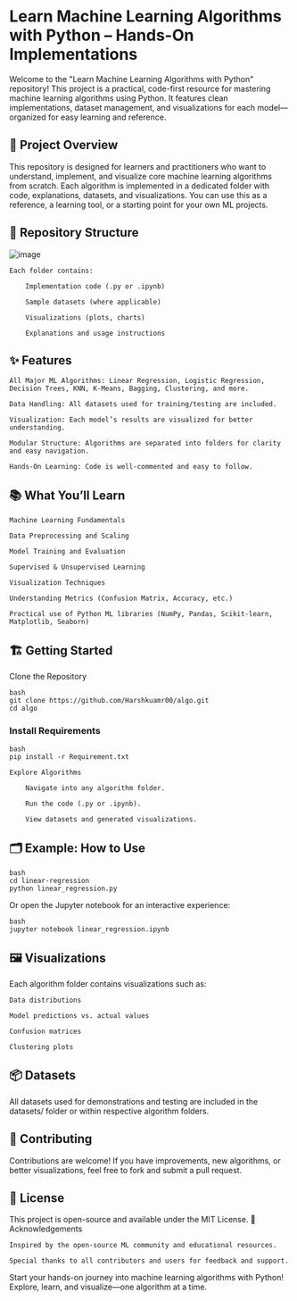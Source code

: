 # Learn Machine Learning Algorithms with Python – Hands-On Implementations

Welcome to the "Learn Machine Learning Algorithms with Python" repository!
This project is a practical, code-first resource for mastering machine learning algorithms using Python.
It features clean implementations, dataset management, and visualizations for each model—organized for easy learning and reference.

## 🚀 Project Overview

This repository is designed for learners and practitioners who want to understand, implement, and visualize core machine learning algorithms from scratch.
Each algorithm is implemented in a dedicated folder with code, explanations, datasets, and visualizations.
You can use this as a reference, a learning tool, or a starting point for your own ML projects.

## 📂 Repository Structure

![image](https://github.com/user-attachments/assets/7c3205c4-7db9-4a68-8530-a2f1984ef1a8)


    Each folder contains:

        Implementation code (.py or .ipynb)

        Sample datasets (where applicable)

        Visualizations (plots, charts)

        Explanations and usage instructions

## ✨ Features

    All Major ML Algorithms: Linear Regression, Logistic Regression, Decision Trees, KNN, K-Means, Bagging, Clustering, and more.

    Data Handling: All datasets used for training/testing are included.

    Visualization: Each model’s results are visualized for better understanding.

    Modular Structure: Algorithms are separated into folders for clarity and easy navigation.

    Hands-On Learning: Code is well-commented and easy to follow.

## 📚 What You’ll Learn

    Machine Learning Fundamentals

    Data Preprocessing and Scaling

    Model Training and Evaluation

    Supervised & Unsupervised Learning

    Visualization Techniques

    Understanding Metrics (Confusion Matrix, Accuracy, etc.)

    Practical use of Python ML libraries (NumPy, Pandas, Scikit-learn, Matplotlib, Seaborn)

## 🏗️ Getting Started

Clone the Repository

    bash
    git clone https://github.com/Harshkuamr00/algo.git
    cd algo

### Install Requirements

    bash
    pip install -r Requirement.txt

    Explore Algorithms

        Navigate into any algorithm folder.

        Run the code (.py or .ipynb).

        View datasets and generated visualizations.

## 🗂️ Example: How to Use

    bash
    cd linear-regression
    python linear_regression.py

Or open the Jupyter notebook for an interactive experience:

    bash
    jupyter notebook linear_regression.ipynb

## 🖼️ Visualizations

Each algorithm folder contains visualizations such as:

    Data distributions

    Model predictions vs. actual values

    Confusion matrices

    Clustering plots

## 📦 Datasets

All datasets used for demonstrations and testing are included in the datasets/ folder or within respective algorithm folders.

## 🤝 Contributing

Contributions are welcome!
If you have improvements, new algorithms, or better visualizations, feel free to fork and submit a pull request.

## 📄 License

This project is open-source and available under the MIT License.
🙏 Acknowledgements

    Inspired by the open-source ML community and educational resources.

    Special thanks to all contributors and users for feedback and support.

Start your hands-on journey into machine learning algorithms with Python!
Explore, learn, and visualize—one algorithm at a time.

